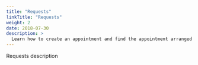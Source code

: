 ```yaml
---
title: "Requests"
linkTitle: "Requests"
weight: 2
date: 2018-07-30
description: >
  Learn how to create an appointment and find the appointment arranged
---
```


Requests description
